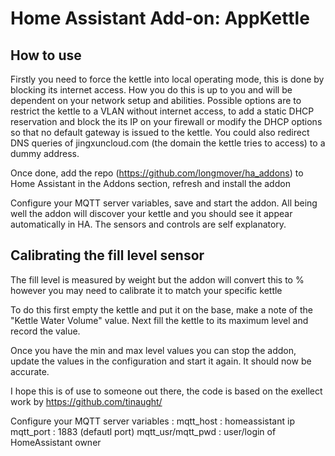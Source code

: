 # Home Assistant Add-on: AppKettle

## How to use

Firstly you need to force the kettle into local operating mode, this is done by blocking its internet access.  How you do this is up to you and will be dependent on your network setup and abilities. Possible options are to restrict the kettle to a VLAN without internet access, to add a static DHCP reservation and block the its IP on your firewall or modify the DHCP options so that no default gateway is issued to the kettle.  You could also redirect DNS queries of jingxuncloud.com (the domain the kettle tries to access) to a dummy address.

Once done, add the repo (https://github.com/longmover/ha_addons) to Home Assistant in the Addons section, refresh and install the addon

Configure your MQTT server variables, save and start the addon.  All being well the addon will discover your kettle and you should see it appear automatically in HA.  The sensors and controls are self explanatory.

## Calibrating the fill level sensor

The fill level is measured by weight but the addon will convert this to % however you may need to calibrate it to match your specific kettle

To do this first empty the kettle and put it on the base, make a note of the "Kettle Water Volume" value.  Next fill the kettle to its maximum level and record the value.

Once you have the min and max level values you can stop the addon, update the values in the configuration and start it again.  It should now be accurate.

I hope this is of use to someone out there, the code is based on the exellect work by https://github.com/tinaught/


Configure your MQTT server variables :
mqtt_host : homeassistant ip
mqtt_port : 1883 (defautl port)
mqtt_usr/mqtt_pwd : user/login of HomeAssistant owner

